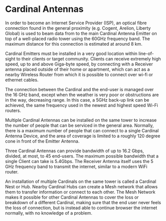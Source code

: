 # Cardinal Antennas

In order to become an Internet Service Provider (ISP), an optical fibre connection found in the general proximity (e.g. Cogent, Arelion, Liberty Global) is used to beam data from to the main Cardinal Antenna Emitter on top of a well-placed radio tower using the 60GHz frequency band. The maximum distance for this connection is estimated at around 8 km. 

Cardinal Emitters must be installed in a very good location within line-of-sight to their clients or target community. Clients can receive extremely high speed, up to and above Giga-byte speed, by connecting with a Receiver antenna placed outside of their home or apartment, which can act as a nearby Wireless Router from which it is possible to connect over wi-fi or ethernet cables. 

The connection between the Cardinal and the end-user is managed over the 16 GHz band, except when the weather is very poor or obstructions are in the way, decreasing range. In this case, a 5GHz back-up link can be achieved, the same frequency used in the newest and highest speed Wi-Fi routers.

Multiple Cardinal Antennas can be installed on the same tower to increase the number of people that can be serviced in the general area. Normally, there is a maximum number of people that can connect to a single Cardinal Antenna Device, and the area of coverage is limited to a roughly 120 degree cone in front of the Emitter Antenna.

Three Cardinal Antennas can provide bandwidth of up to 16.2 Gbps, divided, at most, to 45 end-users. The maximum possible bandwidth that a single Client can take is 5.4Gbps. The Receiver Antenna itself uses the 5 GHz frequency band to transmit the internet, similar to a modern WiFi router.

An installation of multiple Cardinals on the same tower is called a Cardinal Nest or Hub. Nearby Cardinal Hubs can create a Mesh network that allows them to transfer information or connect to each other. The Mesh Network makes it possible for other Cardinal Antennas to cover the loss or breakdown of a different Cardinal, making sure that the end user never feels the loss of connection, but is instead able to continue browser the internet normally, with no knowledge of a problem.
